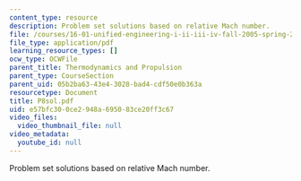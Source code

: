 ```yaml
---
content_type: resource
description: Problem set solutions based on relative Mach number.
file: /courses/16-01-unified-engineering-i-ii-iii-iv-fall-2005-spring-2006/e57bfc300ce2948a695083ce20ff3c67_P8sol.pdf
file_type: application/pdf
learning_resource_types: []
ocw_type: OCWFile
parent_title: Thermodynamics and Propulsion
parent_type: CourseSection
parent_uid: 05b2ba63-43e4-3028-bad4-cdf50e0b363a
resourcetype: Document
title: P8sol.pdf
uid: e57bfc30-0ce2-948a-6950-83ce20ff3c67
video_files:
  video_thumbnail_file: null
video_metadata:
  youtube_id: null
---
```

Problem set solutions based on relative Mach number.

